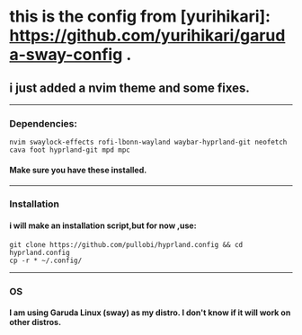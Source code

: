 # this is the config from [yurihikari]: https://github.com/yurihikari/garuda-sway-config .
## i just added a nvim theme and some fixes.
***
### Dependencies:
`nvim swaylock-effects rofi-lbonn-wayland waybar-hyprland-git neofetch cava foot hyprland-git mpd mpc `
#### Make sure you have these installed.
---
### Installation
#### i will make an installation script,but for now ,use:
```
git clone https://github.com/pullobi/hyprland.config && cd hyprland.config
cp -r * ~/.config/

```
---
### OS
#### I am using **Garuda Linux (sway)** as my distro. I don't know if it will work on other distros.
